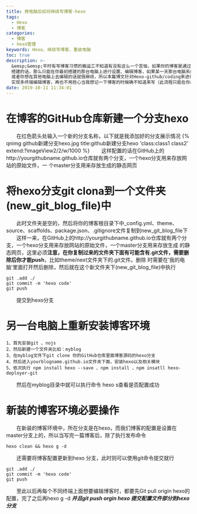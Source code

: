 ```yaml
---
title: 换电脑后如何继续写博客-hexo
tags:
  - Hexo
  - 博客
categories:
  - 博客
  - hexo管理
keywords: Hexo、继续写博客、重装电脑
toc: true
description: >-
  &emsp;&emsp;平时有写博客习惯的搬运工不知道有没有这么一个苦恼，如果你的博客是通过博客工具
  搭建的话，那么只能在你最初搭建的那台电脑上进行设置、编辑博客，如果某一天那台电脑系统崩了，或者重装系统了
  或者你想在其他电脑上去编辑的话就很麻烦，所以本篇博文针对Hexo-github/coding来进行博客备份，完成以下流程可以
  实现多终端编辑博客，再也不用担心当我想记一下博客的时候确不知道来写（此流程只能在你最开始搭建博客那台 终端上操作）。
date: 2019-10-11 11:34:01
---
```

<script type="text/javascript" src="/js/src/bai.js"></script>
    
# 在博客的GitHub仓库新建一个分支hexo
   &emsp;&emsp;在红色箭头处输入一个新的分支名称，以下就是我添加好的分支展示情况
   {% qnimg github新建分支hexo.jpg title:github新建分支hexo  'class:class1 class2' extend:?imageView2/2/w/1000 %}
    &emsp;&emsp;这样配置的话在GitHub上的http://yourgithubname.github.io仓库就有两个分支，一个hexo分支用来存放网站的原始文件，一
    个master分支用来存放生成的静态网页
# 将hexo分支git clona到一个文件夹(new_git_blog_file)中
   &emsp;&emsp;此时文件夹是空的，然后将你的博客根目录下中_config.yml、theme、source、scaffolds、package.json、.gitignore文件复制到new_git_blog_file下
   <br/>
   &emsp;&emsp;这样一来，在GitHub上的http://yourgithubname.github.io仓库就有两个分支，一个hexo分支用来存放网站的原始文件，一个master分支用来存放生成
   的静态网页，这里必须**注意，在你复制过来的文件夹下面有可能含有.git文件，需要删除后你才能push**，比如theme/next文件夹下的.git文件。删除
   时需要在‘我的电脑’里面打开然后删除，然后就在这个新文件夹下(new_git_blog_file)中执行
        
    git .add ./
    git commit -m 'hexo code'
    git push
   &emsp;&emsp;提交到hexo分支
# 另一台电脑上重新安装博客环境
   
    1、首先安装git 、nojs
    2、然后新建一个文件夹比如：myblog
    3、在myblog文件下git clone 你的GitHub仓库里面博客源码的hexo分支
    4、然后进入yourblogname.github.io文件夹下面，安装hexo以及相关模块
    5、依次执行 npm install hexo --save 、npm install 、npm insatll hexo-deployer-git   
   &emsp;&emsp;然后在myblog目录中就可以执行命令 hexo s查看是否配置成功
# 新装的博客环境必要操作
   &emsp;&emsp;在新装的博客环境中，所在分支是在hexo，而我们博客的配置是设置在master分支上的，所以当写完一篇博客后，除了执行发布命令
   
    hexo clean && hexo g -d
   &emsp;&emsp;还需要将博客配置更新到hexo 分支，此时则可以使用git命令提交就行
    
    git .add ./
    git commit -m 'hexo code'
    git push
  &emsp;&emsp;至此以后再每个不同终端上面想要编辑博客时，都要先Git pull origin hexo的配置，完了之后再hexo g -d ***并且git push orgin hexo
  提交配置文件部分到hexo分支***